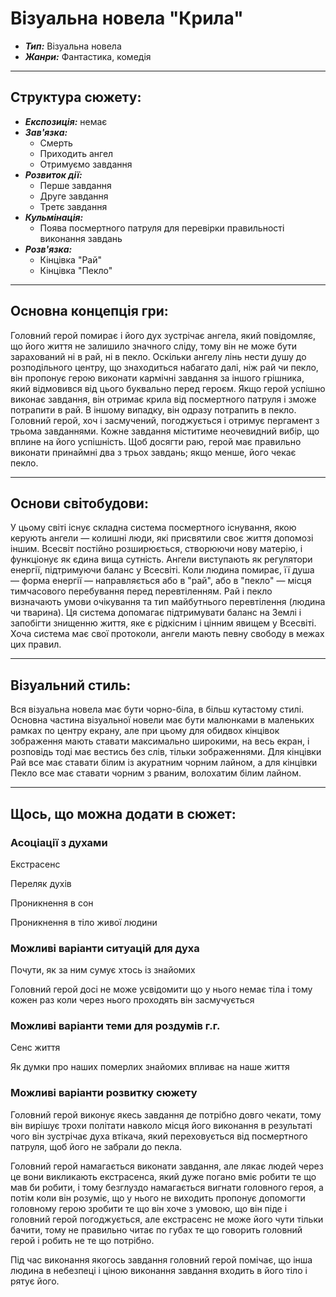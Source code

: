 # Візуальна новела "Крила"

- ***Тип:*** Візуальна новела
- ***Жанри:*** Фантастика, комедія

___

## Структура сюжету:

- ***Експозиція:*** немає
- ***Зав'язка:***
  - Смерть
  - Приходить ангел
  - Отримуємо завдання
- ***Розвиток дії:***
  - Перше завдання
  - Друге завдання
  - Третє завдання
- ***Кульмінація:***
  - Поява посмертного патруля для перевірки правильності виконання завдань
- ***Розв'язка:***
  - Кінцівка "Рай"
  - Кінцівка "Пекло"

___

## Основна концепція гри:

Головний герой помирає і його дух зустрічає ангела, який повідомляє, що його життя не залишило значного сліду, тому він не може бути зарахований ні в рай, ні в пекло. Оскільки ангелу лінь нести душу до розподільного центру, що знаходиться набагато далі, ніж рай чи пекло, він пропонує герою виконати кармічні завдання за іншого грішника, який відмовився від цього буквально перед героєм. Якщо герой успішно виконає завдання, він отримає крила від посмертного патруля і зможе потрапити в рай. В іншому випадку, він одразу потрапить в пекло. Головний герой, хоч і засмучений, погоджується і отримує пергамент з трьома завданнями. Кожне завдання міститиме неочевидний вибір, що вплине на його успішність. Щоб досягти раю, герой має правильно виконати принаймні два з трьох завдань; якщо менше, його чекає пекло.

___

## Основи світобудови:

У цьому світі існує складна система посмертного існування, якою керують ангели — колишні люди, які присвятили своє життя допомозі іншим. Всесвіт постійно розширюється, створюючи нову матерію, і функціонує як єдина вища сутність. Ангели виступають як регулятори енергії, підтримуючи баланс у Всесвіті. Коли людина помирає, її душа — форма енергії — направляється або в "рай", або в "пекло" — місця тимчасового перебування перед перевтіленням. Рай і пекло визначають умови очікування та тип майбутнього перевтілення (людина чи тварина). Ця система допомагає підтримувати баланс на Землі і запобігти знищенню життя, яке є рідкісним і цінним явищем у Всесвіті. Хоча система має свої протоколи, ангели мають певну свободу в межах цих правил.

___

## Візуальний стиль:

Вся візуальна новела має бути чорно-біла, в більш кутастому стилі. Основна частина візуальної новели має бути малюнками в маленьких рамках по центру екрану, але при цьому для обидвох кінцівок зображення мають ставати максимально широкими, на весь екран, і розповідь тоді має вестись без слів, тільки зображеннями. Для кінцівки Рай все має ставати білим із акуратним чорним лайном, а для кінцівки Пекло все має ставати чорним з рваним, волохатим білим лайном.

___

## Щось, що можна додати в сюжет:

### Асоціації з духами

Екстрасенс

Переляк духів

Проникнення в сон

Проникнення в тіло живої людини

### Можливі варіанти ситуацій для духа

Почути, як за ним сумує хтось із знайомих

Головний герой досі не може усвідомити що у нього немає тіла і тому кожен раз коли через нього проходять він засмучується

### Можливі варіанти теми для роздумів г.г.

Сенс життя

Як думки про наших померлих знайомих впливає на наше життя

### Можливі варіанти розвитку сюжету

Головний герой виконує якесь завдання де потрібно довго чекати, тому він вирішує трохи політати навколо місця його виконання в результаті чого він зустрічає духа втікача, який переховується від посмертного патруля, щоб його не забрали до пекла.

Головний герой намагається виконати завдання, але лякає людей через це вони викликають екстрасенса, який дуже погано вміє робити те що мав би робити, і тому безглуздо намагається вигнати головного героя, а потім коли він розуміє, що у нього не виходить пропонує допомогти головному герою зробити те що він хоче з умовою, що він піде і головний герой погоджується, але екстрасенс не може його чути тільки бачити, тому не правильно читає по губах те що говорить головний герой і робить не те що потрібно.

Під час виконання якогось завдання головний герой помічає, що інша людина в небезпеці і ціною виконання завдання входить в його тіло і рятує його.